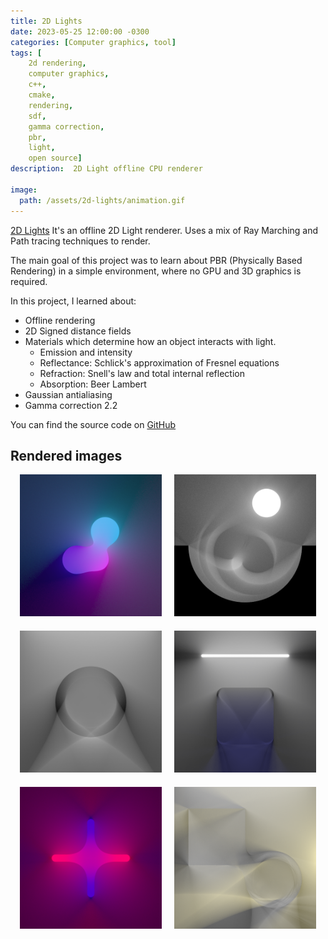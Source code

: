 ```yaml
---
title: 2D Lights
date: 2023-05-25 12:00:00 -0300
categories: [Computer graphics, tool]
tags: [
    2d rendering,
    computer graphics, 
    c++,
    cmake,
    rendering,
    sdf,
    gamma correction,
    pbr,
    light,
    open source]     
description:  2D Light offline CPU renderer 

image:
  path: /assets/2d-lights/animation.gif
---
```


[2D Lights](https://github.com/FrancoYudica/2D-Lights) It's an offline 2D Light renderer. Uses a mix of Ray Marching and Path tracing techniques to render.

The main goal of this project was to learn about PBR (Physically Based Rendering) in a simple environment, where no GPU and 3D graphics is required.

In this project, I learned about:
- Offline rendering
- 2D Signed distance fields
- Materials which determine how an object interacts with light.
  - Emission and intensity
  - Reflectance: Schlick's approximation of Fresnel equations
  - Refraction: Snell's law and total internal reflection
  - Absorption: Beer Lambert
- Gaussian antialiasing
- Gamma correction 2.2

You can find the source code on [GitHub](https://github.com/FrancoYudica/2D-Lights)

## Rendered images

<div style="display: flex; flex-wrap: wrap; justify-content: center; gap: 20px;">

  <div style="flex: 0 0 45%;">
    <img src="/assets/2d-lights/metaballs0.png" style="width: 100%;" />
  </div>
  <div style="flex: 0 0 45%;">
    <img src="/assets/2d-lights/caustics_reflective-100spp.png" style="width: 100%;" />
  </div>

  <div style="flex: 0 0 45%;">
    <img src="/assets/2d-lights/circular_lens.png" style="width: 100%;" />
  </div>
  <div style="flex: 0 0 45%;">
    <img src="/assets/2d-lights/glass_absorption.png" style="width: 100%;" />
  </div>

  <div style="flex: 0 0 45%;">
    <img src="/assets/2d-lights/color_interpolation.png" style="width: 100%;" />
  </div>
  <div style="flex: 0 0 45%;">
    <img src="/assets/2d-lights/glass_metaballs.png" style="width: 100%;" />
  </div>

</div>


